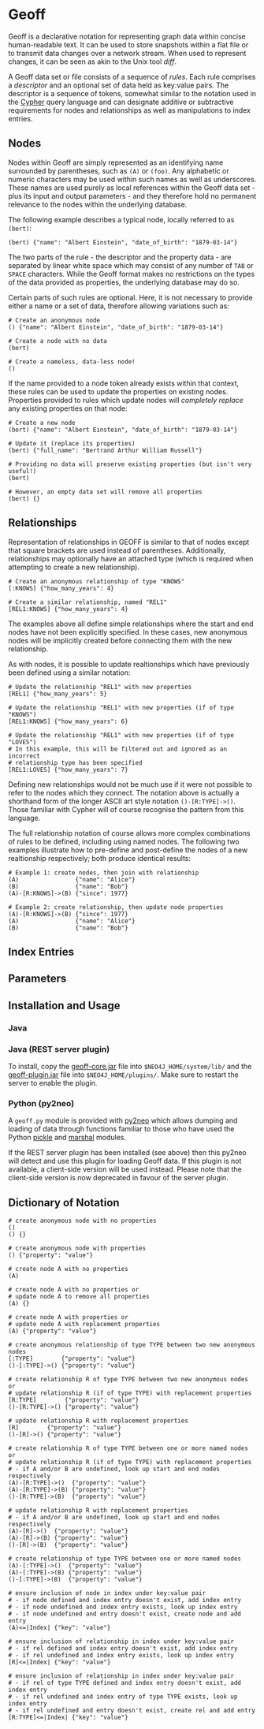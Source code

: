 # Geoff

Geoff is a declarative notation for representing graph data within concise
human-readable text. It can be used to store snapshots within a flat file or
to transmit data changes over a network stream. When used to represent
changes, it can be seen as akin to the Unix tool *diff*.

A Geoff data set or file consists of a sequence of *rules*. Each rule
comprises a *descriptor* and an optional set of data held as key:value pairs.
The descriptor is a sequence of tokens, somewhat similar to the notation used
in the [Cypher](http://docs.neo4j.org/chunked/stable/cypher-query-lang.html)
query language and can designate additive or subtractive requirements for
nodes and relationships as well as manipulations to index entries.

## Nodes

Nodes within Geoff are simply represented as an identifying name surrounded by
parentheses, such as `(A)` or `(foo)`. Any alphabetic or numeric characters may
be used within such names as well as underscores. These names are used purely
as local references within the Geoff data set - plus its input and output
parameters - and they therefore hold no permanent relevance to the nodes within
the underlying database.

The following example describes a typical node, locally referred to as
`(bert)`:

```
(bert) {"name": "Albert Einstein", "date_of_birth": "1879-03-14"}
```

The two parts of the rule - the descriptor and the property data - are
separated by linear white space which may consist of any number of `TAB` or
`SPACE` characters. While the Geoff format makes no restrictions on the types
of the data provided as properties, the underlying database may do so.

Certain parts of such rules are optional. Here, it is not necessary to provide
either a name or a set of data, therefore allowing variations such as:

```
# Create an anonymous node
() {"name": "Albert Einstein", "date_of_birth": "1879-03-14"}

# Create a node with no data
(bert)

# Create a nameless, data-less node!
()
```

If the name provided to a node token already exists within that context, these
rules can be used to update the properties on existing nodes. Properties
provided to rules which update nodes will *completely replace* any existing
properties on that node:

```
# Create a new node
(bert) {"name": "Albert Einstein", "date_of_birth": "1879-03-14"}

# Update it (replace its properties)
(bert) {"full_name": "Bertrand Arthur William Russell"}

# Providing no data will preserve existing properties (but isn't very useful!)
(bert)

# However, an empty data set will remove all properties
(bert) {}
```

## Relationships

Representation of relationships in GEOFF is similar to that of nodes except
that square brackets are used instead of parentheses. Additionally,
relationships may optionally have an attached type (which is required when
attempting to create a new relationship).

```
# Create an anonymous relationship of type "KNOWS"
[:KNOWS] {"how_many_years": 4}

# Create a similar relationship, named "REL1"
[REL1:KNOWS] {"how_many_years": 4}
```

The examples above all define simple relationships where the start and end
nodes have not been explicitly specified. In these cases, new anonymous nodes
will be implicitly created before connecting them with the new relationship.

As with nodes, it is possible to update realtionships which have previously
been defined using a similar notation:

```
# Update the relationship "REL1" with new properties
[REL1] {"how_many_years": 5}

# Update the relationship "REL1" with new properties (if of type "KNOWS")
[REL1:KNOWS] {"how_many_years": 6}

# Update the relationship "REL1" with new properties (if of type "LOVES")
# In this example, this will be filtered out and ignored as an incorrect
# relationship type has been specified
[REL1:LOVES] {"how_many_years": 7}
```

Defining new relationships would not be much use if it were not possible to
refer to the nodes which they connect. The notation above is actually a
shorthand form of the longer ASCII art style notation `()-[R:TYPE]->()`.
Those familiar with Cypher will of course recognise the pattern from this
language.

The full relationship notation of course allows more complex combinations of
rules to be defined, including using named nodes. The following two examples
illustrate how to pre-define and post-define the nodes of a new realtionship
respectively; both produce identical results:

```
# Example 1: create nodes, then join with relationship
(A)                {"name": "Alice"}
(B)                {"name": "Bob"}
(A)-[R:KNOWS]->(B) {"since": 1977}

# Example 2: create relationship, then update node properties
(A)-[R:KNOWS]->(B) {"since": 1977}
(A)                {"name": "Alice"}
(B)                {"name": "Bob"}
```

## Index Entries

## Parameters

## Installation and Usage

### Java

### Java (REST server plugin)

To install, copy the [geoff-core.jar](http://py2neo.org/geoff/geoff-core.jar)
file into `$NEO4J_HOME/system/lib/` and the
[geoff-plugin.jar](http://py2neo.org/geoff/geoff-core.jar) file into
`$NEO4J_HOME/plugins/`. Make sure to restart the server to enable the plugin.

### Python (py2neo)

A `geoff.py` module is provided with [py2neo](http://py2neo.org/) which allows
dumping and loading of data through functions familiar to those who have used
the Python [pickle](http://docs.python.org/library/pickle.html) and
[marshal](http://docs.python.org/library/marshal.html) modules.

If the REST server plugin has been installed (see above) then this py2neo will
detect and use this plugin for loading Geoff data. If this plugin is not
available, a client-side version will be used instead. Please note that the
client-side version is now deprecated in favour of the server plugin.

## Dictionary of Notation

```
# create anonymous node with no properties
()
() {}

# create anonymous node with properties
() {"property": "value"}

# create node A with no properties
(A)

# create node A with no properties or
# update node A to remove all properties
(A) {}

# create node A with properties or
# update node A with replacement properties
(A) {"property": "value"}

# create anonymous relationship of type TYPE between two new anonymous nodes
[:TYPE]        {"property": "value"}
()-[:TYPE]->() {"property": "value"}

# create relationship R of type TYPE between two new anonymous nodes or
# update relationship R (if of type TYPE) with replacement properties
[R:TYPE]        {"property": "value"}
()-[R:TYPE]->() {"property": "value"}

# update relationship R with replacement properties
[R]        {"property": "value"}
()-[R]->() {"property": "value"}

# create relationship R of type TYPE between one or more named nodes or
# update relationship R (if of type TYPE) with replacement properties
# - if A and/or B are undefined, look up start and end nodes respectively
(A)-[R:TYPE]->()  {"property": "value"}
(A)-[R:TYPE]->(B) {"property": "value"}
()-[R:TYPE]->(B)  {"property": "value"}

# update relationship R with replacement properties
# - if A and/or B are undefined, look up start and end nodes respectively
(A)-[R]->()  {"property": "value"}
(A)-[R]->(B) {"property": "value"}
()-[R]->(B)  {"property": "value"}

# create relationship of type TYPE between one or more named nodes 
(A)-[:TYPE]->()  {"property": "value"}
(A)-[:TYPE]->(B) {"property": "value"}
()-[:TYPE]->(B)  {"property": "value"}

# ensure inclusion of node in index under key:value pair
# - if node defined and index entry doesn't exist, add index entry
# - if node undefined and index entry exists, look up index entry
# - if node undefined and entry doesn't exist, create node and add entry
(A)<=|Index| {"key": "value"}

# ensure inclusion of relationship in index under key:value pair
# - if rel defined and index entry doesn't exist, add index entry
# - if rel undefined and index entry exists, look up index entry
[R]<=|Index| {"key": "value"}

# ensure inclusion of relationship in index under key:value pair
# - if rel of type TYPE defined and index entry doesn't exist, add index entry
# - if rel undefined and index entry of type TYPE exists, look up index entry
# - if rel undefined and entry doesn't exist, create rel and add entry
[R:TYPE]<=|Index| {"key": "value"}
```
